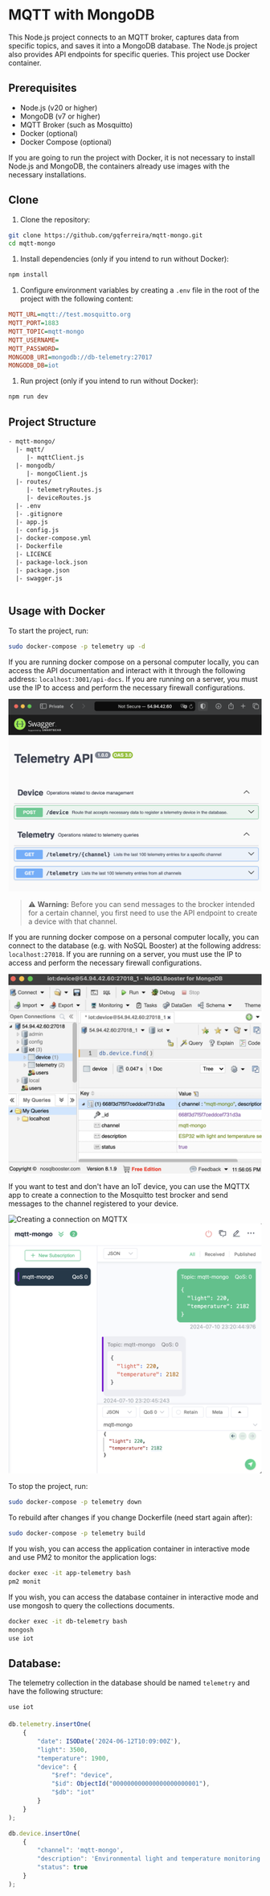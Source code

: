 # MQTT with MongoDB

This Node.js project connects to an MQTT broker, captures data from specific topics, and saves it into a MongoDB database. The Node.js project also provides API endpoints for specific queries. This project use Docker container.

## Prerequisites

- Node.js (v20 or higher)
- MongoDB (v7 or higher)
- MQTT Broker (such as Mosquitto)
- Docker (optional)
- Docker Compose (optional)

If you are going to run the project with Docker, it is not necessary to install Node.js and MongoDB, the containers already use images with the necessary installations.

## Clone

1. Clone the repository:

 ```bash
 git clone https://github.com/gqferreira/mqtt-mongo.git
 cd mqtt-mongo
 ```

1. Install dependencies (only if you intend to run without Docker):

 ```bash
 npm install
 ```

1. Configure environment variables by creating a `.env` file in the root of the project with the following content:

 ```ini
 MQTT_URL=mqtt://test.mosquitto.org
 MQTT_PORT=1883
 MQTT_TOPIC=mqtt-mongo
 MQTT_USERNAME=
 MQTT_PASSWORD=
 MONGODB_URI=mongodb://db-telemetry:27017
 MONGODB_DB=iot
 ```

1. Run project (only if you intend to run without Docker):

```bash
npm run dev
```

## Project Structure
```plaintext
- mqtt-mongo/
  |- mqtt/
     |- mqttClient.js
  |- mongodb/
     |- mongoClient.js
  |- routes/
     |- telemetryRoutes.js
     |- deviceRoutes.js
  |- .env
  |- .gitignore
  |- app.js
  |- config.js
  |- docker-compose.yml
  |- Dockerfile
  |- LICENCE
  |- package-lock.json
  |- package.json
  |- swagger.js
  
```

## Usage with Docker

To start the project, run:

```bash
sudo docker-compose -p telemetry up -d
```

If you are running docker compose on a personal computer locally, you can access the API documentation and interact with it through the following address: `localhost:3001/api-docs`. If you are running on a server, you must use the IP to access and perform the necessary firewall configurations.

![API Doc with Swagger](images/doc.png)

> ⚠️ **Warning:** Before you can send messages to the brocker intended for a certain channel, you first need to use the API endpoint to create a device with that channel.

If you are running docker compose on a personal computer locally, you can connect to the database (e.g. with NoSQL Booster) at the following address: `localhost:27018`. If you are running on a server, you must use the IP to access and perform the necessary firewall configurations.

![NoSQL Booster for MongoDB](images/db.png)

If you want to test and don't have an IoT device, you can use the MQTTX app to create a connection to the Mosquitto test brocker and send messages to the channel registered to your device.

![Creating a connection on MQTTX](images/mqttx-connection.png)
![Sending messages on MQTTX](images/mqttx-messages.png)

To stop the project, run:

```bash
sudo docker-compose -p telemetry down
```

To rebuild after changes if you change Dockerfile (need start again after):
```bash
sudo docker-compose -p telemetry build
```

If you wish, you can access the application container in interactive mode and use PM2 to monitor the application logs:
```bash
docker exec -it app-telemetry bash
pm2 monit
```

If you wish, you can access the database container in interactive mode and use mongosh to query the collections documents.
```bash
docker exec -it db-telemetry bash
mongosh
use iot
```

## Database:

The telemetry collection in the database should be named `telemetry` and have the following structure:
```javascript
use iot

db.telemetry.insertOne(
    {
        "date": ISODate('2024-06-12T10:09:00Z'),
        "light": 3500,
        "temperature": 1900,
        "device": {
            "$ref": "device",
            "$id": ObjectId("000000000000000000000001"),
            "$db": "iot"
        }
    }
);
```

```javascript
db.device.insertOne(
    {
        "channel": 'mqtt-mongo',
        "description": 'Environmental light and temperature monitoring system',
        "status": true
    }
);
```